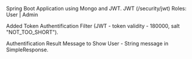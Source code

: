Spring Boot Application using Mongo and JWT.
JWT (/security/jwt)
Roles: User | Admin

Added Token Authentification Filter (JWT - token validity - 180000, salt "NOT_TOO_SHORT").

Authentification Result Message to Show User - 
String message in SimpleResponse.